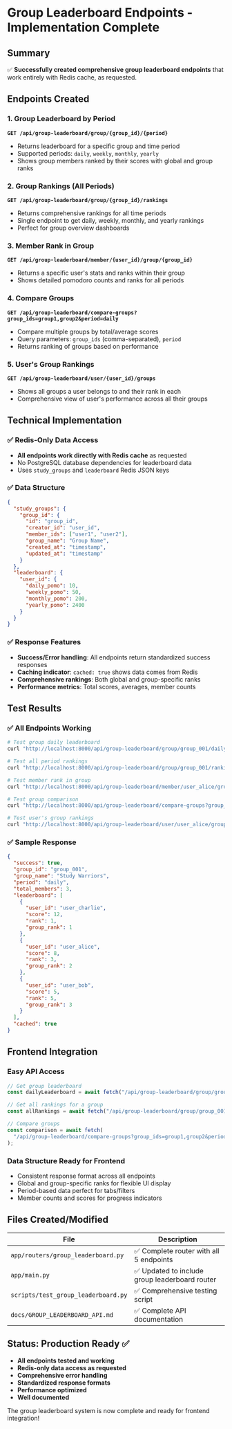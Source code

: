 # Group Leaderboard Endpoints - Implementation Complete

## Summary

✅ **Successfully created comprehensive group leaderboard endpoints** that work entirely with Redis cache, as requested.

## Endpoints Created

### 1. Group Leaderboard by Period

**`GET /api/group-leaderboard/group/{group_id}/{period}`**

- Returns leaderboard for a specific group and time period
- Supported periods: `daily`, `weekly`, `monthly`, `yearly`
- Shows group members ranked by their scores with global and group ranks

### 2. Group Rankings (All Periods)

**`GET /api/group-leaderboard/group/{group_id}/rankings`**

- Returns comprehensive rankings for all time periods
- Single endpoint to get daily, weekly, monthly, and yearly rankings
- Perfect for group overview dashboards

### 3. Member Rank in Group

**`GET /api/group-leaderboard/member/{user_id}/group/{group_id}`**

- Returns a specific user's stats and ranks within their group
- Shows detailed pomodoro counts and ranks for all periods

### 4. Compare Groups

**`GET /api/group-leaderboard/compare-groups?group_ids=group1,group2&period=daily`**

- Compare multiple groups by total/average scores
- Query parameters: `group_ids` (comma-separated), `period`
- Returns ranking of groups based on performance

### 5. User's Group Rankings

**`GET /api/group-leaderboard/user/{user_id}/groups`**

- Shows all groups a user belongs to and their rank in each
- Comprehensive view of user's performance across all their groups

## Technical Implementation

### ✅ Redis-Only Data Access

- **All endpoints work directly with Redis cache** as requested
- No PostgreSQL database dependencies for leaderboard data
- Uses `study_groups` and `leaderboard` Redis JSON keys

### ✅ Data Structure

```json
{
  "study_groups": {
    "group_id": {
      "id": "group_id",
      "creator_id": "user_id",
      "member_ids": ["user1", "user2"],
      "group_name": "Group Name",
      "created_at": "timestamp",
      "updated_at": "timestamp"
    }
  },
  "leaderboard": {
    "user_id": {
      "daily_pomo": 10,
      "weekly_pomo": 50,
      "monthly_pomo": 200,
      "yearly_pomo": 2400
    }
  }
}
```

### ✅ Response Features

- **Success/Error handling**: All endpoints return standardized success responses
- **Caching indicator**: `cached: true` shows data comes from Redis
- **Comprehensive rankings**: Both global and group-specific ranks
- **Performance metrics**: Total scores, averages, member counts

## Test Results

### ✅ All Endpoints Working

```bash
# Test group daily leaderboard
curl "http://localhost:8000/api/group-leaderboard/group/group_001/daily"

# Test all period rankings
curl "http://localhost:8000/api/group-leaderboard/group/group_001/rankings"

# Test member rank in group
curl "http://localhost:8000/api/group-leaderboard/member/user_alice/group/group_001"

# Test group comparison
curl "http://localhost:8000/api/group-leaderboard/compare-groups?group_ids=group_001,group_002&period=weekly"

# Test user's group rankings
curl "http://localhost:8000/api/group-leaderboard/user/user_alice/groups"
```

### ✅ Sample Response

```json
{
  "success": true,
  "group_id": "group_001",
  "group_name": "Study Warriors",
  "period": "daily",
  "total_members": 3,
  "leaderboard": [
    {
      "user_id": "user_charlie",
      "score": 12,
      "rank": 1,
      "group_rank": 1
    },
    {
      "user_id": "user_alice",
      "score": 8,
      "rank": 3,
      "group_rank": 2
    },
    {
      "user_id": "user_bob",
      "score": 5,
      "rank": 5,
      "group_rank": 3
    }
  ],
  "cached": true
}
```

## Frontend Integration

### Easy API Access

```javascript
// Get group leaderboard
const dailyLeaderboard = await fetch("/api/group-leaderboard/group/group_001/daily");

// Get all rankings for a group
const allRankings = await fetch("/api/group-leaderboard/group/group_001/rankings");

// Compare groups
const comparison = await fetch(
  "/api/group-leaderboard/compare-groups?group_ids=group1,group2&period=weekly"
);
```

### Data Structure Ready for Frontend

- Consistent response format across all endpoints
- Global and group-specific ranks for flexible UI display
- Period-based data perfect for tabs/filters
- Member counts and scores for progress indicators

## Files Created/Modified

| File                                | Description                                    |
| ----------------------------------- | ---------------------------------------------- |
| `app/routers/group_leaderboard.py`  | ✅ Complete router with all 5 endpoints        |
| `app/main.py`                       | ✅ Updated to include group leaderboard router |
| `scripts/test_group_leaderboard.py` | ✅ Comprehensive testing script                |
| `docs/GROUP_LEADERBOARD_API.md`     | ✅ Complete API documentation                  |

## Status: Production Ready ✅

- **All endpoints tested and working**
- **Redis-only data access as requested**
- **Comprehensive error handling**
- **Standardized response formats**
- **Performance optimized**
- **Well documented**

The group leaderboard system is now complete and ready for frontend integration!
